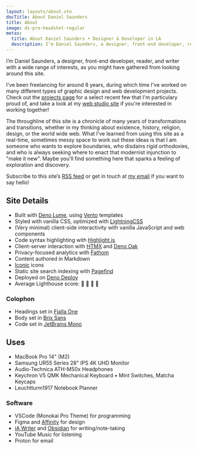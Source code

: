 ```yaml
---
layout: layouts/about.vto
docTitle: About Daniel Saunders
title: About
image: ds-pro-headshot-regular
metas:
  title: About Daniel Saunders • Designer & Developer in LA
  description: I’m Daniel Saunders, a designer, front-end developer, reader, and writer with a wide range of interests.
---
```


I’m Daniel Saunders, a designer, front-end developer, reader, and writer with a wide range of interests, as you might have gathered from looking around this site.

I've been freelancing for around 8 years, during which time I've worked on many different types of graphic design and web development projects. Check out the [projects page](/projects) for a select recent few that I'm particulary proud of, and take a look at my [web studio site](https://www.ds-design.xyz/) if you're interested in working together!

The throughline of this site is a chronicle of many years of transformations and transitions, whether in my thinking about existence, history, religion, design, or the world wide web. What I've learned from using this site as a real-time, sometimes messy space to work out these ideas is that I am someone who wants to explore boundaries, who disdains rigid orthodoxies, and who is always seeking where to enact that modernist injunction to "make it new". Maybe you'll find something here that sparks a feeling of exploration and discovery.

Subscribe to this site’s [RSS feed](/feed.xml) or get in touch at [my email](mailto:daniel.thomas.saunders@gmail) if you want to say hello!

## Site Details

- Built with [Deno Lume](https://lume.land/), using [Vento](https://vento.js.org/) templates
- Styled with vanilla CSS, optimized with [LightningCSS](https://lightningcss.dev/docs.html)
- (Very minimal) client-side interactivity with vanilla JavaScript and web components
- Code syntax highlighting with [Highlight.js](https://highlightjs.org/)
- Client-server interaction with [HTMX](https://htmx.org/) and [Deno Oak](https://deno.land/x/oak@v12.6.2)
- Privacy-focused analytics with [Fathom](https://usefathom.com/)
- Content authored in Markdown
- [Iconic](https://iconic.app/) icons
- Static site search indexing with [Pagefind](https://pagefind.app/)
- Deployed on [Deno Deploy](https://deno.com/deploy)
- Average Lighthouse score: 💯 💯 💯 💯

### Colophon

- Headings set in [Fjalla One](https://fonts.google.com/specimen/Fjalla+One)
- Body set in [Brix Sans](https://www.hvdfonts.com/fonts/brix-sans)
- Code set in [JetBrains Mono](https://www.jetbrains.com/lp/mono/)

## Uses

- MacBook Pro 14" (M2)
- Samsung UR55 Series 28" IPS 4K UHD Monitor
- Audio-Technica ATH-M50x Headphones
- Keychron V5 QMK Mechanical Keyboard • Mint Switches, Matcha Keycaps
- Leuchtturm1917 Notebook Planner

### Software

- VSCode (Monokai Pro Theme) for programming
- Figma and [Affinity](https://affinity.serif.com/en-us/) for design
- [iA Writer](https://ia.net/writer) and [Obsidian](https://obsidian.md/) for writing/note-taking
- YouTube Music for listening
- Proton for email
